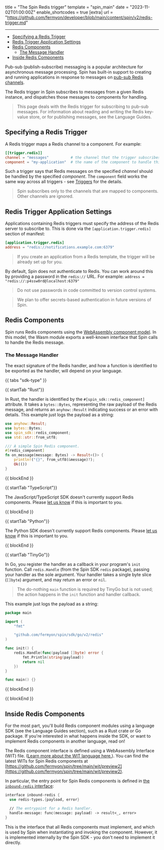 title = "The Spin Redis trigger"
template = "spin_main"
date = "2023-11-02T01:00:00Z"
enable_shortcodes = true
[extra]
url = "https://github.com/fermyon/developer/blob/main/content/spin/v2/redis-trigger.md"

---
- [Specifying a Redis Trigger](#specifying-a-redis-trigger)
- [Redis Trigger Application Settings](#redis-trigger-application-settings)
- [Redis Components](#redis-components)
	- [The Message Handler](#the-message-handler)
- [Inside Redis Components](#inside-redis-components)

Pub-sub (publish-subscribe) messaging is a popular architecture for asynchronous message processing. Spin has built-in support to creating and running applications in response to messages on [pub-sub Redis channels](https://redis.io/topics/pubsub).

The Redis trigger in Spin subscribes to messages from a given Redis instance, and dispatches those messages to components for handling.

> This page deals with the Redis trigger for subscribing to pub-sub messages. For information about reading and writing the Redis key-value store, or for publishing messages, see the Language Guides.

## Specifying a Redis Trigger

A Redis trigger maps a Redis channel to a component. For example:

```toml
[[trigger.redis]]
channel = "messages"          # the channel that the trigger subscribes to
component = "my-application"  # the name of the component to handle this route
```

Such a trigger says that Redis messages on the specified _channel_ should be handled by the specified _component_. The `component` field works the same way across all triggers - see [Triggers](triggers) for the details.

> Spin subscribes only to the channels that are mapped to components. Other channels are ignored.

## Redis Trigger Application Settings

Applications containing Redis triggers must specify the address of the Redis server to subscribe to. This is done via the `[application.trigger.redis]` section of manifest:

```toml
[application.trigger.redis]
address = "redis://notifications.example.com:6379"
```

> If you create an application from a Redis template, the trigger will be already set up for you.

By default, Spin does not authenticate to Redis. You can work around this by providing a password in the `redis://` URL.  For example: `address = "redis://:p4ssw0rd@localhost:6379"`

> Do not use passwords in code committed to version control systems.

> We plan to offer secrets-based authentication in future versions of Spin.

## Redis Components

Spin runs Redis components using the [WebAssembly component model](https://component-model.bytecodealliance.org/).  In this model, the Wasm module exports a well-known interface that Spin calls to handle the Redis message.

### The Message Handler

The exact signature of the Redis handler, and how a function is identified to be exported as the handler, will depend on your language.

{{ tabs "sdk-type" }}

{{ startTab "Rust"}}

In Rust, the handler is identified by the `#[spin_sdk::redis_component]` attribute.  It takes a `bytes::Bytes`, representing the raw payload of the Redis message, and returns an `anyhow::Result` indicating success or an error with details.  This example just logs the payload as a string:

```rust
use anyhow::Result;
use bytes::Bytes;
use spin_sdk::redis_component;
use std::str::from_utf8;

/// A simple Spin Redis component.
#[redis_component]
fn on_message(message: Bytes) -> Result<()> {
    println!("{}", from_utf8(&message)?);
    Ok(())
}
```

{{ blockEnd }}

{{ startTab "TypeScript"}}

The JavaScript/TypeScript SDK doesn't currently support Redis components.  Please [let us know](https://github.com/fermyon/spin-js-sdk/issues) if this is important to you.

{{ blockEnd }}

{{ startTab "Python"}}

The Python SDK doesn't currently support Redis components.  Please [let us know](https://github.com/fermyon/spin-python-sdk/issues) if this is important to you.

{{ blockEnd }}

{{ startTab "TinyGo"}}

In Go, you register the handler as a callback in your program's `init` function.  Call `redis.Handle` (from the Spin SDK `redis` package), passing your handler as the sole argument.  Your handler takes a single byte slice (`[]byte`) argument, and may return an error or `nil`.

> The do-nothing `main` function is required by TinyGo but is not used; the action happens in the `init` function and handler callback.

This example just logs the payload as a string:

```go
package main

import (
	"fmt"

	"github.com/fermyon/spin/sdk/go/v2/redis"
)

func init() {
	redis.Handle(func(payload []byte) error {
		fmt.Println(string(payload))
		return nil
	})
}

func main() {}
```

{{ blockEnd }}

{{ blockEnd }}

## Inside Redis Components

For the most part, you'll build Redis component modules using a language SDK (see the Language Guides section), such as a Rust crate or Go package.  If you're interested in what happens inside the SDK, or want to implement Redis components in another language, read on!

The Redis component interface is defined using a WebAssembly Interface (WIT) file.  ([Learn more about the WIT language here.](https://component-model.bytecodealliance.org/design/wit.html)).  You can find the latest WITs for Spin Redis components at [https://github.com/fermyon/spin/tree/main/wit/preview2](https://github.com/fermyon/spin/tree/main/wit/preview2).

In particular, the entry point for Spin Redis components is defined in [the `inbound-redis` interface](https://github.com/fermyon/spin/blob/main/wit/preview2/deps/spin%40unversioned/inbound-redis.wit):

<!-- @nocpy -->

```fsharp
interface inbound-redis {
  use redis-types.{payload, error}

  // The entrypoint for a Redis handler.
  handle-message: func(message: payload) -> result<_, error>
}
```

This is the interface that all Redis components must implement, and
which is used by Spin when instantiating and invoking the component.
However, it is implemented internally by the Spin SDK - you don't need to implement it directly.
